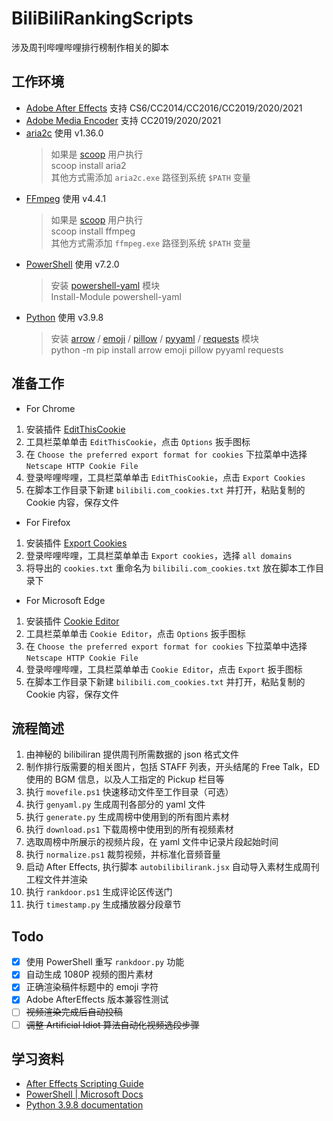 # BiliBiliRankingScripts

涉及周刊哔哩哔哩排行榜制作相关的脚本

## 工作环境

-   [Adobe After Effects](https://www.adobe.com/products/aftereffects.html) 支持 CS6/CC2014/CC2016/CC2019/2020/2021
-   [Adobe Media Encoder](https://www.adobe.com/products/media-encoder.html) 支持 CC2019/2020/2021
-   [aria2c](https://aria2.github.io/) 使用 v1.36.0
    > 如果是 [scoop](https://scoop.sh/) 用户执行  
    > scoop install aria2  
    > 其他方式需添加 `aria2c.exe` 路径到系统 `$PATH` 变量
-   [FFmpeg](https://ffmpeg.org/) 使用 v4.4.1
    > 如果是 [scoop](https://scoop.sh/) 用户执行  
    > scoop install ffmpeg  
    > 其他方式需添加 `ffmpeg.exe` 路径到系统 `$PATH` 变量
-   [PowerShell](https://github.com/PowerShell/PowerShell) 使用 v7.2.0
    > 安装 [powershell-yaml](https://github.com/cloudbase/powershell-yaml) 模块  
    > Install-Module powershell-yaml
-   [Python](https://www.python.org/) 使用 v3.9.8
    > 安装 [arrow](https://github.com/arrow-py/arrow) / [emoji](https://github.com/carpedm20/emoji) / [pillow](https://github.com/python-pillow/Pillow) / [pyyaml](https://github.com/yaml/pyyaml) / [requests](https://github.com/psf/requests) 模块  
    > python -m pip install arrow emoji pillow pyyaml requests

## 准备工作

-   For Chrome

1. 安装插件 [EditThisCookie](https://chrome.google.com/webstore/detail/fngmhnnpilhplaeedifhccceomclgfbg)
2. 工具栏菜单单击 `EditThisCookie`，点击 `Options` 扳手图标
3. 在 `Choose the preferred export format for cookies` 下拉菜单中选择 `Netscape HTTP Cookie File`
4. 登录哔哩哔哩，工具栏菜单单击 `EditThisCookie`，点击 `Export Cookies`
5. 在脚本工作目录下新建 `bilibili.com_cookies.txt` 并打开，粘贴复制的 Cookie 内容，保存文件

-   For Firefox

1. 安装插件 [Export Cookies](https://addons.mozilla.org/en-US/firefox/addon/export-cookies-txt/)
2. 登录哔哩哔哩，工具栏菜单单击 `Export cookies`，选择 `all domains`
3. 将导出的 `cookies.txt` 重命名为 `bilibili.com_cookies.txt` 放在脚本工作目录下

-   For Microsoft Edge

1. 安装插件 [Cookie Editor](https://microsoftedge.microsoft.com/addons/detail/ajfboaconbpkglpfanbmlfgojgndmhmc)
2. 工具栏菜单单击 `Cookie Editor`，点击 `Options` 扳手图标
3. 在 `Choose the preferred export format for cookies` 下拉菜单中选择 `Netscape HTTP Cookie File`
4. 登录哔哩哔哩，工具栏菜单单击 `Cookie Editor`，点击 `Export` 扳手图标
5. 在脚本工作目录下新建 `bilibili.com_cookies.txt` 并打开，粘贴复制的 Cookie 内容，保存文件

## 流程简述

1. 由神秘的 bilibiliran 提供周刊所需数据的 json 格式文件
2. 制作排行版需要的相关图片，包括 STAFF 列表，开头结尾的 Free Talk，ED 使用的 BGM 信息，以及人工指定的 Pickup 栏目等
3. 执行 `movefile.ps1` 快速移动文件至工作目录（可选）
4. 执行 `genyaml.py` 生成周刊各部分的 yaml 文件
5. 执行 `generate.py` 生成周榜中使用到的所有图片素材
6. 执行 `download.ps1` 下载周榜中使用到的所有视频素材
7. 选取周榜中所展示的视频片段，在 yaml 文件中记录片段起始时间
8. 执行 `normalize.ps1` 裁剪视频，并标准化音频音量
9. 启动 After Effects, 执行脚本 `autobilibilirank.jsx` 自动导入素材生成周刊工程文件并渲染
10. 执行 `rankdoor.ps1` 生成评论区传送门
11. 执行 `timestamp.py` 生成播放器分段章节

## Todo

-   [x] 使用 PowerShell 重写 `rankdoor.py` 功能
-   [x] 自动生成 1080P 视频的图片素材
-   [x] 正确渲染稿件标题中的 emoji 字符
-   [x] Adobe AfterEffects 版本兼容性测试
-   [ ] ~~视频渲染完成后自动投稿~~
-   [ ] ~~调整 Artificial Idiot 算法自动化视频选段步骤~~

## 学习资料

-   [After Effects Scripting Guide](https://ae-scripting.docsforadobe.dev/introduction/overview/)
-   [PowerShell | Microsoft Docs](https://docs.microsoft.com/en-us/powershell/scripting/overview?view=powershell-7.2)
-   [Python 3.9.8 documentation](https://docs.python.org/3.9/)
